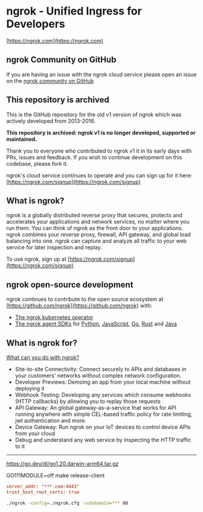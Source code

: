 # ngrok - Unified Ingress for Developers

[https://ngrok.com](https://ngrok.com)

## ngrok Community on GitHub

If you are having an issue with the ngrok cloud service please open an issue on the [ngrok community on GitHub](https://github.com/ngrok/ngrok)

## This repository is archived

This is the GitHub repository for the old v1 version of ngrok which was actively developed from 2013-2016.

**This repository is archived: ngrok v1 is no longer developed, supported or maintained.**

Thank you to everyone who contributed to ngrok v1 it in its early days with PRs, issues and feedback. If you wish to continue development on this codebase, please fork it.

ngrok's cloud service continues to operate and you can sign up for it here: [https://ngrok.com/signup](https://ngrok.com/signup)

## What is ngrok?

ngrok is a globally distributed reverse proxy that secures, protects and accelerates your applications and network services, no matter where you run them. You can think of ngrok as the front door to your applications. ngrok combines your reverse proxy, firewall, API gateway, and global load balancing into one. ngrok can capture and analyze all traffic to your web service for later inspection and replay.

To use ngrok, sign up at [https://ngrok.com/signup](https://ngrok.com/signup)

## ngrok open-source development
ngrok continues to contribute to the open source ecosystem at [https://github.com/ngrok](https://github.com/ngrok) with:
- [The ngrok kubernetes operator](https://github.com/ngrok/kubernetes-ingress-controller)
- [The ngrok agent SDKs](https://ngrok.com/docs/agent-sdks/) for [Python](https://github.com/ngrok/ngrok-python), [JavaScript](https://github.com/ngrok/ngrok-javascript), [Go](https://github.com/ngrok/ngrok-go), [Rust](https://github.com/ngrok/ngrok-rust) and [Java](https://github.com/ngrok/ngrok-java)


## What is ngrok for?

[What can you do with ngrok?](https://ngrok.com/docs/what-is-ngrok/#what-can-you-do-with-ngrok)

- Site-to-site Connectivity: Connect securely to APIs and databases in your customers' networks without complex network configuration.
- Developer Previews: Demoing an app from your local machine without deploying it
- Webhook Testing: Developing any services which consume webhooks (HTTP callbacks) by allowing you to replay those requests
- API Gateway: An global gateway-as-a-service that works for API running anywhere with simple CEL-based traffic policy for rate limiting, jwt authentication and more.
- Device Gateway: Run ngrok on your IoT devices to control device APIs from your cloud 
- Debug and understand any web service by inspecting the HTTP traffic to it

--------------

https://go.dev/dl/go1.20.darwin-arm64.tar.gz

GO111MODULE=off make release-client

```ngrok.cfg
server_addr: "***.com:4443"
trust_host_root_certs: true
```

```ngrok.sh
./ngrok -config=./ngrok.cfg -subdomain=*** 80
```
